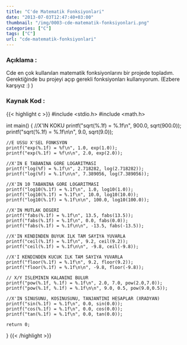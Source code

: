 ```yaml
---
title: "C'de Matematik Fonksiyonlari"
date: "2013-07-03T12:47:40+03:00"
thumbnail: "/img/0003-cde-matematik-fonksiyonlari.png"
categories: ["C"]
tags: ["C"]
url: "cde-matematik-fonksiyonlari"
---
```


### Açıklama :
Cde en çok kullanılan matematik fonksiyonlarını bir projede topladım. Gerektiğinde bu projeyi açıp gerekli fonksiyonları kullanıyorum. (Ezbere karşıyız :) )

### Kaynak Kod :
{{< highlight c >}}
#include <stdio.h>
#include <math.h>

int main()
{
    //X'IN KOKU
    printf("sqrt(%.1f) = %.1f\n", 900.0, sqrt(900.0));
    printf("sqrt(%.1f) = %.1f\n\n", 9.0, sqrt(9.0));
    
    //E USSU X'SEL FONKSYON
    printf("exp(%.1f) = %f\n", 1.0, exp(1.0));
    printf("exp(%.1f) = %f\n\n", 2.0, exp(2.0));
    
    //X'IN E TABANINA GORE LOGARITMASI
    printf("log(%f) = %.1f\n", 2.718282, log(2.718282));
    printf("log(%f) = %.1f\n\n", 7.389056, log(7.389056));
    
    //X'IN 10 TABANINA GORE LOGARITMASI
    printf("log10(%.1f) = %.1f\n", 1.0, log10(1.0));
    printf("log10(%.1f) = %.1f\n", 10.0, log10(10.0));
    printf("log10(%.1f) = %.1f\n\n", 100.0, log10(100.0));
    
    //X'IN MUTLAK DEGERI
    printf("fabs(%.1f) = %.1f\n", 13.5, fabs(13.5));
    printf("fabs(%.1f) = %.1f\n", 0.0, fabs(0.0));
    printf("fabs(%.1f) = %.1f\n\n", -13.5, fabs(-13.5));
    
    //X'IN KENDINDEN BUYUK ILK TAM SAYIYA YUVARLA
    printf("ceil(%.1f) = %.1f\n", 9.2, ceil(9.2));
    printf("ceil(%.1f) = %.1f\n\n", -9.8, ceil(-9.8));
    
    //X'I KENDINDEN KUCUK ILK TAM SAYIYA YUVARLA
    printf("floor(%.1f) = %.1f\n", 9.2, floor(9.2));
    printf("floor(%.1f) = %.1f\n\n", -9.8, floor(-9.8));
    
    // X/Y ISLEMININ KALANINI BULUR
    printf("pow(%.1f, %.1f) = %.1f\n", 2.0, 7.0, pow(2.0,7.0));
    printf("pow(%.1f, %.1f) = %.1f\n\n", 9.0, 0.5, pow(9.0,0.5));
    
    //X'IN SINUSUNU, KOSINUSUNU, TANJANTINI HESAPLAR (XRADYAN)
    printf("sin(%.1f) = %.1f\n", 0.0, sin(0.0));
    printf("cos(%.1f) = %.1f\n", 0.0, cos(0.0));
    printf("tan(%.1f) = %.1f\n", 0.0, tan(0.0));
    
    return 0;
}
{{< /highlight >}}
